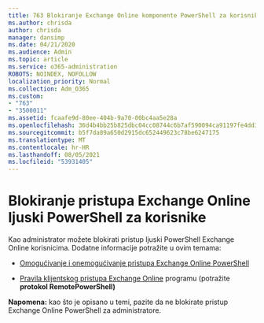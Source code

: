 ```yaml
---
title: 763 Blokiranje Exchange Online komponente PowerShell za korisnike
ms.author: chrisda
author: chrisda
manager: dansimp
ms.date: 04/21/2020
ms.audience: Admin
ms.topic: article
ms.service: o365-administration
ROBOTS: NOINDEX, NOFOLLOW
localization_priority: Normal
ms.collection: Adm_O365
ms.custom:
- "763"
- "3500011"
ms.assetid: fcaafe9d-80ee-404b-9a70-00bc4aa5e28a
ms.openlocfilehash: 36d4b4bb25b825dbc04cc08744c6b7af590094ca91197fe4dd3d3a92c653cb0a
ms.sourcegitcommit: b5f7da89a650d2915dc652449623c78be6247175
ms.translationtype: MT
ms.contentlocale: hr-HR
ms.lasthandoff: 08/05/2021
ms.locfileid: "53931405"
---
```

# <a name="blocking-exchange-online-powershell-access-for-users"></a>Blokiranje pristupa Exchange Online ljuski PowerShell za korisnike
Kao administrator možete blokirati pristup ljuski PowerShell Exchange Online korisnicima. Dodatne informacije potražite u ovim temama:

- [Omogućivanje i onemogućivanje pristupa Exchange Online PowerShell](https://docs.microsoft.com/powershell/exchange/exchange-online/disable-access-to-exchange-online-powershell)

- [Pravila klijentskog pristupa Exchange Online](https://technet.microsoft.com/library/mt842508.aspx) programu (potražite **protokol RemotePowerShell)** 

**Napomena:** kao što je opisano u temi, pazite da ne blokirate pristup Exchange Online PowerShell za administratore.
